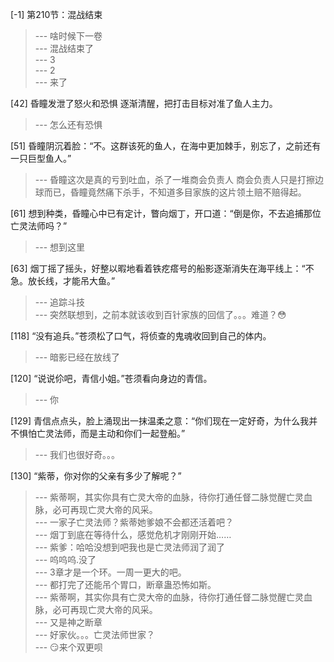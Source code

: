 
[-1] 第210节：混战结束
>--- 啥时候下一卷<br>
>--- 混战结束了<br>
>--- 3<br>
>--- 2<br>
>--- 来了<br>

[42] 昏瞳发泄了怒火和恐惧 逐渐清醒，把打击目标对准了鱼人主力。
>--- 怎么还有恐惧<br>

[51] 昏瞳阴沉着脸：“不。这群该死的鱼人，在海中更加棘手，别忘了，之前还有一只巨型鱼人。”
>--- 昏瞳这次是真的亏到吐血，杀了一堆商会负责人
商会负责人只是打擦边球而已，昏瞳竟然痛下杀手，不知道多目家族的这片领土赔不赔得起。<br>

[61] 想到种类，昏瞳心中已有定计，瞥向烟丁，开口道：“倒是你，不去追捕那位亡灵法师吗？”
>--- 想到这里<br>

[63] 烟丁摇了摇头，好整以暇地看着铁疙瘩号的船影逐渐消失在海平线上：“不急。放长线，才能吊大鱼。”
>--- 追踪斗技<br>
>--- 突然联想到，之前本就该收到百针家族的回信了。。。难道？😳<br>

[118] “没有追兵。”苍须松了口气，将侦查的鬼魂收回到自己的体内。
>--- 暗影已经在放线了<br>

[120] “说说伱吧，青信小姐。”苍须看向身边的青信。
>--- 你<br>

[129] 青信点点头，脸上涌现出一抹温柔之意：“你们现在一定好奇，为什么我并不惧怕亡灵法师，而是主动和你们一起登船。”
>--- 我们也很好奇。。。<br>

[130] “紫蒂，你对你的父亲有多少了解呢？”
>--- 紫蒂啊，其实你具有亡灵大帝的血脉，待你打通任督二脉觉醒亡灵血脉，必可再现亡灵大帝的风采。<br>
>--- 一家子亡灵法师？紫蒂她爹娘不会都还活着吧？<br>
>--- 烟丁到底在等待什么，感觉危机才刚刚开始……<br>
>--- 紫爹：哈哈没想到吧我也是亡灵法师润了润了<br>
>--- 呜呜呜.没了<br>
>--- 3章才是一个环。一周一更大的吧。<br>
>--- 都打完了还能吊个胃口，断章蛊恐怖如斯。<br>
>--- 紫蒂啊，其实你具有亡灵大帝的血脉，待你打通任督二脉觉醒亡灵血脉，必可再现亡灵大帝的风采。<br>
>--- 又是神之断章<br>
>--- 好家伙。。。亡灵法师世家？<br>
>--- 😏来个双更呗<br>
